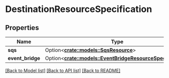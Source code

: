 # DestinationResourceSpecification

## Properties

Name | Type | Description | Notes
------------ | ------------- | ------------- | -------------
**sqs** | Option<[**crate::models::SqsResource**](SqsResource.md)> |  | [optional]
**event_bridge** | Option<[**crate::models::EventBridgeResourceSpecification**](EventBridgeResourceSpecification.md)> |  | [optional]

[[Back to Model list]](../README.md#documentation-for-models) [[Back to API list]](../README.md#documentation-for-api-endpoints) [[Back to README]](../README.md)


